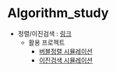 # Algorithm_study

- 정렬/이진검색 :  [링크](https://github.com/hoyeondev/TIL/blob/main/Algorithm/250717.md)
  - 활용 프로젝트
    - [버블정렬 시뮬레이션](https://github.com/hoyeondev/TIL/blob/main/Algorithm/ex/bubble.py)
    - [이진검색 시뮬레이션](https://github.com/hoyeondev/TIL/blob/main/Algorithm/ex/binary_search.py)

